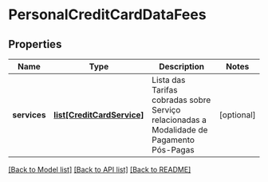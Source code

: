 # PersonalCreditCardDataFees

## Properties
Name | Type | Description | Notes
------------ | ------------- | ------------- | -------------
**services** | [**list[CreditCardService]**](CreditCardService.md) | Lista das Tarifas cobradas sobre Serviço relacionadas a Modalidade de Pagamento Pós-Pagas | [optional] 

[[Back to Model list]](../README.md#documentation-for-models) [[Back to API list]](../README.md#documentation-for-api-endpoints) [[Back to README]](../README.md)


